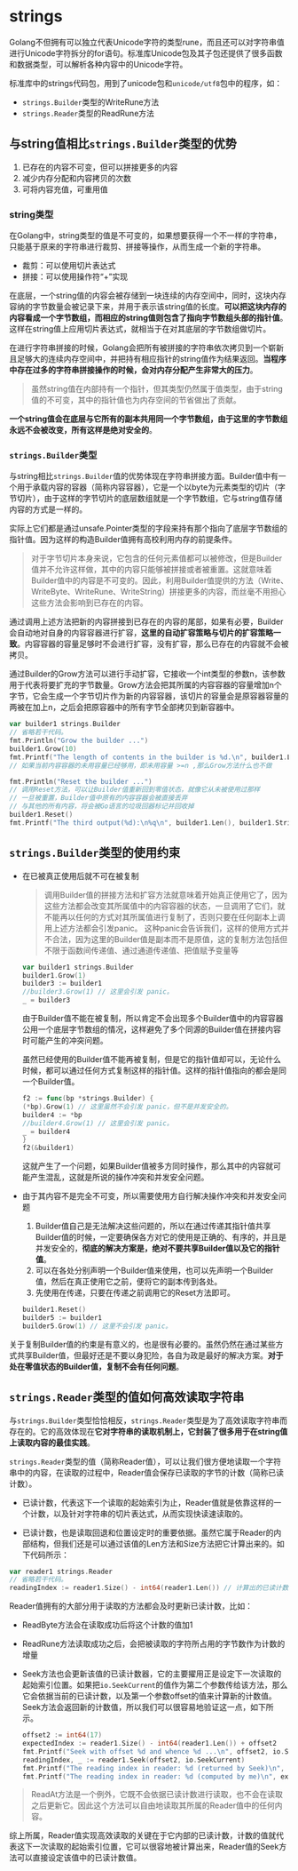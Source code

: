 # strings

Golang不但拥有可以独立代表Unicode字符的类型rune，而且还可以对字符串值进行Unicode字符拆分的for语句。标准库Unicode包及其子包还提供了很多函数和数据类型，可以解析各种内容中的Unicode字符。

标准库中的strings代码包，用到了unicode包和`unicode/utf8`包中的程序，如：

- `strings.Builder`类型的WriteRune方法
- `strings.Reader`类型的ReadRune方法

## 与string值相比`strings.Builder`类型的优势

1. 已存在的内容不可变，但可以拼接更多的内容
2. 减少内存分配和内容拷贝的次数
3. 可将内容充值，可重用值

### string类型

在Golang中，string类型的值是不可变的，如果想要获得一个不一样的字符串，只能基于原来的字符串进行裁剪、拼接等操作，从而生成一个新的字符串。

- 裁剪：可以使用切片表达式
- 拼接：可以使用操作符“+”实现

在底层，一个string值的内容会被存储到一块连续的内存空间中，同时，这块内存容纳的字节数量会被记录下来，并用于表示该string值的长度。**可以把这块内存的内容看成一个字节数组，而相应的string值则包含了指向字节数组头部的指针值**。这样在string值上应用切片表达式，就相当于在对其底层的字节数组做切片。

在进行字符串拼接的时候，Golang会把所有被拼接的字符串依次拷贝到一个崭新且足够大的连续内存空间中，并把持有相应指针的string值作为结果返回。**当程序中存在过多的字符串拼接操作的时候，会对内存分配产生非常大的压力**。

> 虽然string值在内部持有一个指针，但其类型仍然属于值类型，由于string值的不可变，其中的指针值也为内存空间的节省做出了贡献。

**一个string值会在底层与它所有的副本共用同一个字节数组，由于这里的字节数组永远不会被改变，所有这样是绝对安全的**。

### `strings.Builder`类型

与string相比`strings.Builder`值的优势体现在字符串拼接方面。Builder值中有一个用于承载内容的容器（简称内容容器），它是一个以byte为元素类型的切片（字节切片），由于这样的字节切片的底层数组就是一个字节数组，它与string值存储内容的方式是一样的。

实际上它们都是通过unsafe.Pointer类型的字段来持有那个指向了底层字节数组的指针值。因为这样的构造Builder值拥有高校利用内存的前提条件。

> 对于字节切片本身来说，它包含的任何元素值都可以被修改，但是Builder值并不允许这样做，其中的内容只能够被拼接或者被重置。这就意味着Builder值中的内容是不可变的。因此，利用Builder值提供的方法（Write、WriteByte、WriteRune、WriteString）拼接更多的内容，而丝毫不用担心这些方法会影响到已存在的内容。

通过调用上述方法把新的内容拼接到已存在的内容的尾部，如果有必要，Builder会自动地对自身的内容容器进行扩容，**这里的自动扩容策略与切片的扩容策略一致**。内容容器的容量足够时不会进行扩容，没有扩容，那么已存在的内容就不会被拷贝。

通过Builder的Grow方法可以进行手动扩容，它接收一个int类型的参数n，该参数用于代表将要扩充的字节数量。Grow方法会把其所属的内容容器的容量增加n个字节，它会生成一个字节切片作为新的内容容器，该切片的容量会是原容器容量的两被在加上n，之后会把原容器中的所有字节全部拷贝到新容器中。

```go
var builder1 strings.Builder
// 省略若干代码。
fmt.Println("Grow the builder ...")
builder1.Grow(10)
fmt.Printf("The length of contents in the builder is %d.\n", builder1.Len())
// 如果当前内容容器的未用容量已经够用，即未用容量 >=n ,那么Grow方法什么也不做

fmt.Println("Reset the builder ...")
// 调用Reset方法，可以让Builder值重新回到零值状态，就像它从未被使用过那样
// 一旦被重置，Builder值中原有的内容容器会被直接丢弃
// 与其他的所有内容，将会被Go语言的垃圾回器标记并回收掉
builder1.Reset()
fmt.Printf("The third output(%d):\n%q\n", builder1.Len(), builder1.String())
```

## `strings.Builder`类型的使用约束

- 在已被真正使用后就不可在被复制
    > 调用Builder值的拼接方法和扩容方法就意味着开始真正使用它了，因为这些方法都会改变其所属值中的内容容器的状态，一旦调用了它们，就不能再以任何的方式对其所属值进行复制了，否则只要在任何副本上调用上述方法都会引发panic。
    > 这种panic会告诉我们，这样的使用方式并不合法，因为这里的Builder值是副本而不是原值，这的复制方法包括但不限于函数间传递值、通过通道传递值、把值赋予变量等

    ```go
    var builder1 strings.Builder
    builder1.Grow(1)
    builder3 := builder1
    //builder3.Grow(1) // 这里会引发 panic。
    _ = builder3
    ```

    由于Builder值不能在被复制，所以肯定不会出现多个Builder值中的内容容器公用一个底层字节数组的情况，这样避免了多个同源的Builder值在拼接内容时可能产生的冲突问题。

    虽然已经使用的Builder值不能再被复制，但是它的指针值却可以，无论什么时候，都可以通过任何方式复制这样的指针值。这样的指针值指向的都会是同一个Builder值。

    ```go
    f2 := func(bp *strings.Builder) {
    (*bp).Grow(1) // 这里虽然不会引发 panic，但不是并发安全的。
    builder4 := *bp
    //builder4.Grow(1) // 这里会引发 panic。
    _ = builder4
    }
    f2(&builder1)
    ```

    这就产生了一个问题，如果Builder值被多方同时操作，那么其中的内容就可能产生混乱，这就是所说的操作冲突和并发安全问题。

- 由于其内容不是完全不可变，所以需要使用方自行解决操作冲突和并发安全问题

    1. Builder值自己是无法解决这些问题的，所以在通过传递其指针值共享Builder值的时候，一定要确保各方对它的使用是正确的、有序的，并且是并发安全的，**彻底的解决方案是，绝对不要共享Builder值以及它的指针值**。
    2. 可以在各处分别声明一个Builder值来使用，也可以先声明一个Builder值，然后在真正使用它之前，便将它的副本传到各处。
    3. 先使用在传递，只要在传递之前调用它的Reset方法即可。

    ```go
    builder1.Reset()
    builder5 := builder1
    builder5.Grow(1) // 这里不会引发 panic。
    ```

关于复制Builder值的约束是有意义的，也是很有必要的。虽然仍然在通过某些方式共享Builder值，但最好还是不要以身犯险，各自为政是最好的解决方案。**对于处在零值状态的Builder值，复制不会有任何问题**。

## `strings.Reader`类型的值如何高效读取字符串

与`strings.Builder`类型恰恰相反，`strings.Reader`类型是为了高效读取字符串而存在的。它的高效体现在**它对字符串的读取机制上，它封装了很多用于在string值上读取内容的最佳实践**。

`strings.Reader`类型的值（简称Reader值），可以让我们很方便地读取一个字符串中的内容，在读取的过程中，Reader值会保存已读取的字节的计数（简称已读计数）。

- 已读计数，代表这下一个读取的起始索引为止，Reader值就是依靠这样的一个计数，以及针对字符串的切片表达式，从而实现快读速读取的。

- 已读计数，也是读取回退和位置设定时的重要依据。虽然它属于Reader的内部结构，但我们还是可以通过该值的Len方法和Size方法把它计算出来的。如下代码所示：

```go
var reader1 strings.Reader
// 省略若干代码。
readingIndex := reader1.Size() - int64(reader1.Len()) // 计算出的已读计数。
```

Reader值拥有的大部分用于读取的方法都会及时更新已读计数，比如：

- ReadByte方法会在读取成功后将这个计数的值加1
- ReadRune方法读取成功之后，会把被读取的字符所占用的字节数作为计数的增量
- Seek方法也会更新该值的已读计数器，它的主要擢用正是设定下一次读取的起始索引位置。如果把`io.SeekCurrent`的值作为第二个参数传给该方法，那么它会依据当前的已读计数，以及第一个参数offset的值来计算新的计数值。Seek方法会返回新的计数值，所以我们可以很容易地验证这一点，如下所示。

    ```go
    offset2 := int64(17)
    expectedIndex := reader1.Size() - int64(reader1.Len()) + offset2
    fmt.Printf("Seek with offset %d and whence %d ...\n", offset2, io.SeekCurrent)
    readingIndex, _ := reader1.Seek(offset2, io.SeekCurrent)
    fmt.Printf("The reading index in reader: %d (returned by Seek)\n", readingIndex)
    fmt.Printf("The reading index in reader: %d (computed by me)\n", expectedIndex)
    ```

> ReadAt方法是一个例外，它既不会依据已读计数进行读取，也不会在读取之后更新它。因此这个方法可以自由地读取其所属的Reader值中的任何内容。

综上所属，Reader值实现高效读取的关键在于它内部的已读计数，计数的值就代表这下一次读取的起始索引位置，它可以很容地被计算出来，Reader值的Seek方法可以直接设定该值中的已读计数值。
